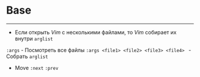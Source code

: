# Base
---
- Если открыть *Vim* с несколькими файлами, то *Vim* собирает их внутри `arglist`

`:args` - Посмотреть все файлы
`:args <file1> <file2> <file3> <file4> ` - Собрать `arglist`

- Move
    `:next`
    `:prev`



